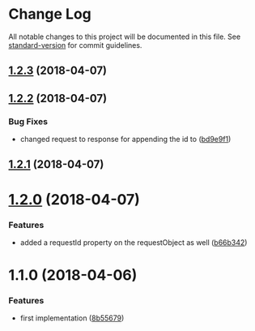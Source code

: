 # Change Log

All notable changes to this project will be documented in this file. See [standard-version](https://github.com/conventional-changelog/standard-version) for commit guidelines.

<a name="1.2.3"></a>
## [1.2.3](https://github.com/nicolaischmid/express-request-cuid/compare/v1.2.2...v1.2.3) (2018-04-07)



<a name="1.2.2"></a>
## [1.2.2](https://github.com/nicolaischmid/express-request-cuid/compare/v1.2.1...v1.2.2) (2018-04-07)


### Bug Fixes

* changed request to response for appending the id to ([bd9e9f1](https://github.com/nicolaischmid/express-request-cuid/commit/bd9e9f1))



<a name="1.2.1"></a>
## [1.2.1](https://github.com/nicolaischmid/express-request-cuid/compare/v1.2.0...v1.2.1) (2018-04-07)



<a name="1.2.0"></a>
# [1.2.0](https://github.com/nicolaischmid/express-request-cuid/compare/v1.1.0...v1.2.0) (2018-04-07)


### Features

* added a requestId property on the requestObject as well ([b66b342](https://github.com/nicolaischmid/express-request-cuid/commit/b66b342))



<a name="1.1.0"></a>
# 1.1.0 (2018-04-06)


### Features

* first implementation ([8b55679](https://github.com/nicolaischmid/express-request-cuid/commit/8b55679))
